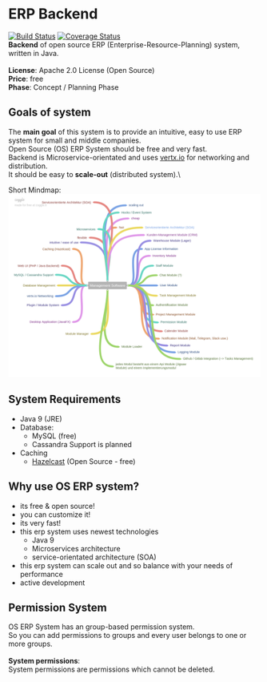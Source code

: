 # ERP Backend

[![Build Status](https://travis-ci.org/open-erp-systems/erp-backend.svg?branch=master)](https://travis-ci.org/open-erp-systems/erp-backend) 
[![Coverage Status](https://coveralls.io/repos/github/open-erp-systems/erp-backend/badge.svg?branch=master)](https://coveralls.io/github/open-erp-systems/erp-backend?branch=master)
\
**Backend** of open source ERP (Enterprise-Resource-Planning) system, written in Java.\
\
**License**: Apache 2.0 License (Open Source)\
**Price**: free\
**Phase**: Concept / Planning Phase

## Goals of system

The **main goal** of this system is to provide an intuitive, easy to use ERP system for small and middle companies.\
Open Source (OS) ERP System should be free and very fast.\
Backend is Microservice-orientated and uses [vertx.io](http://vertx.io) for networking and distribution.\
It should be easy to **scale-out** (distributed system).\

Short Mindmap:
![Open ERP System](./docs/Management_Software.png)

## System Requirements

  - Java 9 (JRE)
  - Database:
      * MySQL (free)
      * Cassandra Support is planned
  - Caching
      * [Hazelcast](http://hazelcast.org) (Open Source - free)
      
## Why use OS ERP system?

  - its free & open source!
  - you can customize it!
  - its very fast!
  - this erp system uses newest technologies
      * Java 9
      * Microservices architecture
      * service-orientated architecture (SOA)
  - this erp system can scale out and so balance with your needs of performance
  - active development
  
## Permission System

OS ERP System has an group-based permission system.\
So you can add permissions to groups and every user belongs to one or more groups.\
\
**System permissions**:\
System permissions are permissions which cannot be deleted.
